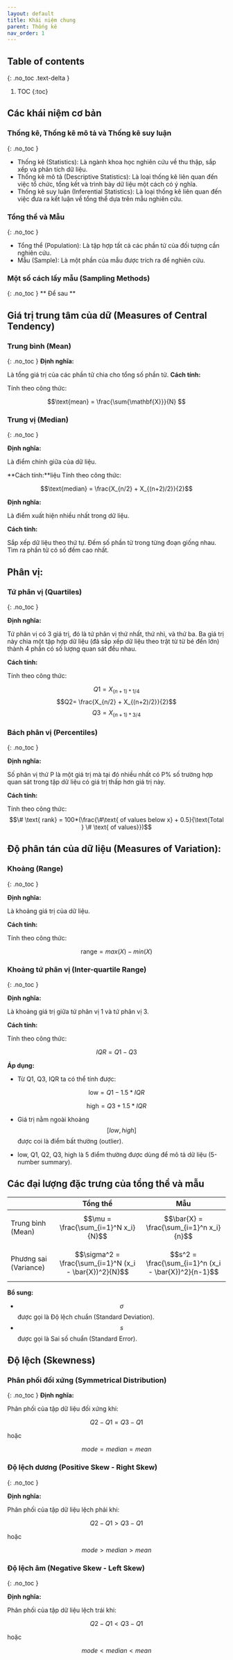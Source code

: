```yaml
---
layout: default
title: Khái niệm chung
parent: Thống kê
nav_order: 1
---
```


## Table of contents
{: .no_toc .text-delta }

1. TOC
{:toc}

## Các khái niệm cơ bản

### Thống kê, Thống kê mô tả và Thống kê suy luận
{: .no_toc }
- Thống kê (Statistics): Là ngành khoa học nghiên cứu về thu thập, sắp xếp và phân tích dữ liệu.
- Thống kê mô tả (Descriptive Statistics): Là loại thống kê liên quan đến việc tổ chức, tổng kết và trình bày dữ liệu một cách có ý nghĩa.
- Thống kê suy luận (Inferential Statistics): Là loại thống kê liên quan đến việc đưa ra kết luận về tổng thể dựa trên mẫu nghiên cứu.

### Tổng thể và Mẫu
{: .no_toc }
- Tổng thể (Population): Là tập hợp tất cả các phần tử của đối tượng cần nghiên cứu.
- Mẫu (Sample): Là một phần của mẫu được trích ra để nghiên cứu.

### Một số cách lấy mẫu (Sampling Methods)
{: .no_toc }
** Để sau **

## Giá trị trung tâm của dữ  (Measures of Central Tendency)

### Trung bình (Mean)
{: .no_toc }
**Định nghĩa:**

Là tổng giá trị của các phần tử chia cho tổng số phần tử.
**Cách tính:**

Tính theo công thức:

$$\text{mean} = \frac{\sum{\mathbf{X}}}{N} $$

### Trung vị (Median)
{: .no_toc }

**Định nghĩa:**

Là điểm chính giữa của dữ liệu.

**Cách tính:**liệu
Tính theo công thức:

$$\text{median} = \frac{X_{n/2} + X_{(n+2)/2}}{2}$$

**Định nghĩa:**

Là điểm xuất hiện nhiều nhất trong dữ liệu.

**Cách tính:**

Sắp xếp dữ liệu theo thứ tự. Đếm số phần tử trong từng đoạn giống nhau. Tìm ra phần tử có số đếm cao nhất.

## Phân vị:

### Tứ phân vị (Quartiles)
{: .no_toc }

**Định nghĩa:**

Tứ phân vị có 3 giá trị, đó là tứ phân vị thứ nhất, thứ nhì, và thứ ba. Ba giá trị này chia một tập hợp dữ liệu (đã sắp xếp dữ liệu theo trật từ từ bé đến lớn) thành 4 phần có số lượng quan sát đều nhau.

**Cách tính:**

Tính theo công thức:

$$Q1 = X_{(n+1)*1/4}$$
$$Q2= \frac{X_{n/2} + X_{(n+2)/2}}{2}$$
$$Q3 = X_{(n+1)*3/4}$$	

### Bách phân vị (Percentiles)
{: .no_toc }

**Định nghĩa:** 

Số phân vị thứ P là một giá trị mà tại đó nhiều nhất có P% số trường hợp quan sát trong tập dữ liệu có giá trị thấp hơn giá trị này.

**Cách tính:**

Tính theo công thức:
$$\# \text{ rank} = 100*(\frac{\#\text{ of values below x} + 0.5}{\text{Total } \# \text{ of values}})$$


## Độ phân tán của dữ liệu (Measures of Variation):

### Khoảng (Range)
{: .no_toc }

**Định nghĩa:**

Là khoảng giá trị của dữ liệu.

**Cách tính:**

Tính theo công thức:

$$\text{range} = max(X) - min(X)$$

### Khoảng tứ phân vị (Inter-quartile Range)
{: .no_toc }

**Định nghĩa:**

Là khoảng giá trị giữa tứ phân vị 1 và tứ phân vị 3.

**Cách tính:**

Tính theo công thức:

$$IQR = Q1 - Q3$$

**Áp dụng:**
- Từ Q1, Q3, IQR ta có thể tính được:

$$\text{low} = Q1 - 1.5*IQR$$

$$\text{high} = Q3 + 1.5*IQR$$

- Giá trị nằm ngoài khoảng $$[low,high]$$ được coi là điểm bất thường (outlier).

- low, Q1, Q2, Q3, high là 5 điểm thường được dùng để mô tả dữ liệu (5-number summary).

## Các đại lượng đặc trưng của tổng thể và mẫu

|  | Tổng thể | Mẫu |
|-|-|-|
| Trung bình (Mean) | $$\mu = \frac{\sum_{i=1}^N x_i}{N}$$ | $$\bar{X} = \frac{\sum_{i=1}^n x_i}{n}$$ |
| Phương sai (Variance) | $$\sigma^2 = \frac{\sum_{i=1}^N (x_i - \bar{X})^2}{N}$$ | $$s^2 = \frac{\sum_{i=1}^n (x_i - \bar{X})^2}{n-1}$$ |

**Bổ sung:**

- $$\sigma$$ được gọi là Độ lệch chuẩn (Standard Deviation).
- $$s$$ được gọi là Sai số chuẩn (Standard Error).

## Độ lệch (Skewness)

### Phân phối đối xứng (Symmetrical Distribution)
{: .no_toc }
**Định nghĩa:**

Phân phối của tập dữ liệu đối xứng khi:

$$Q2-Q1 = Q3-Q1$$

hoặc

$$mode = median = mean$$


### Độ lệch dương (Positive Skew - Right Skew)
{: .no_toc }

**Định nghĩa:**

Phân phối của tập dữ liệu lệch phải khi:

$$Q2-Q1 > Q3-Q1$$

hoặc

$$mode > median > mean$$

### Độ lệch âm (Negative Skew - Left Skew)
{: .no_toc }

**Định nghĩa:**

Phân phối của tập dữ liệu lệch trái khi:

$$Q2-Q1 < Q3-Q1$$

hoặc

$$mode < median < mean$$
